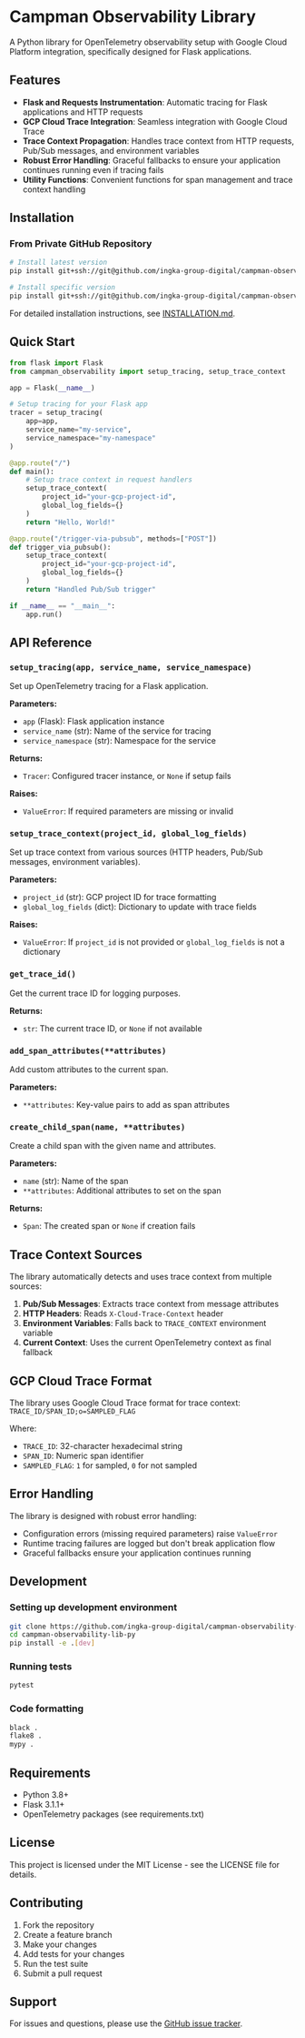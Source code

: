 # Campman Observability Library

A Python library for OpenTelemetry observability setup with Google Cloud Platform integration, specifically designed for Flask applications.

## Features

- **Flask and Requests Instrumentation**: Automatic tracing for Flask applications and HTTP requests
- **GCP Cloud Trace Integration**: Seamless integration with Google Cloud Trace
- **Trace Context Propagation**: Handles trace context from HTTP requests, Pub/Sub messages, and environment variables
- **Robust Error Handling**: Graceful fallbacks to ensure your application continues running even if tracing fails
- **Utility Functions**: Convenient functions for span management and trace context handling

## Installation

### From Private GitHub Repository

```bash
# Install latest version
pip install git+ssh://git@github.com/ingka-group-digital/campman-observability-lib-py.git

# Install specific version
pip install git+ssh://git@github.com/ingka-group-digital/campman-observability-lib-py.git@v0.1.0
```

For detailed installation instructions, see [INSTALLATION.md](INSTALLATION.md).

## Quick Start

```python
from flask import Flask
from campman_observability import setup_tracing, setup_trace_context

app = Flask(__name__)

# Setup tracing for your Flask app
tracer = setup_tracing(
    app=app,
    service_name="my-service",
    service_namespace="my-namespace"
)

@app.route("/")
def main():
    # Setup trace context in request handlers
    setup_trace_context(
        project_id="your-gcp-project-id",
        global_log_fields={}
    )
    return "Hello, World!"

@app.route("/trigger-via-pubsub", methods=["POST"])
def trigger_via_pubsub():
    setup_trace_context(
        project_id="your-gcp-project-id",
        global_log_fields={}
    )
    return "Handled Pub/Sub trigger"

if __name__ == "__main__":
    app.run()
```

## API Reference

### `setup_tracing(app, service_name, service_namespace)`

Set up OpenTelemetry tracing for a Flask application.

**Parameters:**

- `app` (Flask): Flask application instance
- `service_name` (str): Name of the service for tracing
- `service_namespace` (str): Namespace for the service

**Returns:**

- `Tracer`: Configured tracer instance, or `None` if setup fails

**Raises:**

- `ValueError`: If required parameters are missing or invalid

### `setup_trace_context(project_id, global_log_fields)`

Set up trace context from various sources (HTTP headers, Pub/Sub messages, environment variables).

**Parameters:**

- `project_id` (str): GCP project ID for trace formatting
- `global_log_fields` (dict): Dictionary to update with trace fields

**Raises:**

- `ValueError`: If `project_id` is not provided or `global_log_fields` is not a dictionary

### `get_trace_id()`

Get the current trace ID for logging purposes.

**Returns:**

- `str`: The current trace ID, or `None` if not available

### `add_span_attributes(**attributes)`

Add custom attributes to the current span.

**Parameters:**

- `**attributes`: Key-value pairs to add as span attributes

### `create_child_span(name, **attributes)`

Create a child span with the given name and attributes.

**Parameters:**

- `name` (str): Name of the span
- `**attributes`: Additional attributes to set on the span

**Returns:**

- `Span`: The created span or `None` if creation fails

## Trace Context Sources

The library automatically detects and uses trace context from multiple sources:

1. **Pub/Sub Messages**: Extracts trace context from message attributes
2. **HTTP Headers**: Reads `X-Cloud-Trace-Context` header
3. **Environment Variables**: Falls back to `TRACE_CONTEXT` environment variable
4. **Current Context**: Uses the current OpenTelemetry context as final fallback

## GCP Cloud Trace Format

The library uses Google Cloud Trace format for trace context:
`TRACE_ID/SPAN_ID;o=SAMPLED_FLAG`

Where:

- `TRACE_ID`: 32-character hexadecimal string
- `SPAN_ID`: Numeric span identifier
- `SAMPLED_FLAG`: `1` for sampled, `0` for not sampled

## Error Handling

The library is designed with robust error handling:

- Configuration errors (missing required parameters) raise `ValueError`
- Runtime tracing failures are logged but don't break application flow
- Graceful fallbacks ensure your application continues running

## Development

### Setting up development environment

```bash
git clone https://github.com/ingka-group-digital/campman-observability-lib-py.git
cd campman-observability-lib-py
pip install -e .[dev]
```

### Running tests

```bash
pytest
```

### Code formatting

```bash
black .
flake8 .
mypy .
```

## Requirements

- Python 3.8+
- Flask 3.1.1+
- OpenTelemetry packages (see requirements.txt)

## License

This project is licensed under the MIT License - see the LICENSE file for details.

## Contributing

1. Fork the repository
2. Create a feature branch
3. Make your changes
4. Add tests for your changes
5. Run the test suite
6. Submit a pull request

## Support

For issues and questions, please use the [GitHub issue tracker](https://github.com/ingka-group-digital/campman-observability-lib-py/issues).
